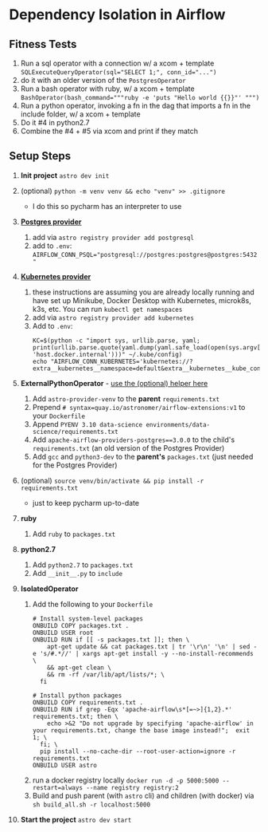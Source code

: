 # Dependency Isolation in Airflow
## Fitness Tests
1) Run a sql operator with a connection w/ a xcom + template
   ```SQLExecuteQueryOperator(sql="SELECT 1;", conn_id="...")```
2) do it with an older version of the `PostgresOperator` 
3) Run a bash operator with ruby, w/ a xcom + template
   ```BashOperator(bash_command="""ruby -e 'puts "Hello world {{}}"' """)```
4) Run a python operator, invoking a fn in the dag that imports a fn in the include folder, w/ a xcom + template
5) Do it #4 in python2.7
6) Combine the #4 + #5 via xcom and print if they match

## Setup Steps
1) **Init project** `astro dev init`
2) (optional) `python -m venv venv && echo "venv" >> .gitignore`
   - I do this so pycharm has an interpreter to use

    [//]: # (3&#41; `astro registry provider add amazon` - adds the [Amazon provider]&#40;https://registry.astronomer.io/providers/apache-airflow-providers-amazon/versions/8.3.1/&#41;)
3) **[Postgres provider](https://registry.astronomer.io/providers/apache-airflow-providers-postgres)** 
   1) add via `astro registry provider add postgresql`
   2) add to `.env`: `AIRFLOW_CONN_PSQL="postgresql://postgres:postgres@postgres:5432"`
4) **[Kubernetes provider](https://registry.astronomer.io/providers/apache-airflow-providers-cncf-kubernetes)** 
   1) these instructions are assuming you are already locally running and have set up Minikube, Docker Desktop with Kubernetes, microk8s, k3s, etc. You can run `kubectl get namespaces`
   2) add via `astro registry provider add kubernetes`
   2) Add to `.env`:
       ```shell
       KC=$(python -c "import sys, urllib.parse, yaml; print(urllib.parse.quote(yaml.dump(yaml.safe_load(open(sys.argv[1]))).replace('127.0.0.1', 'host.docker.internal')))" ~/.kube/config)
       echo "AIRFLOW_CONN_KUBERNETES='kubernetes://?extra__kubernetes__namespace=default&extra__kubernetes__kube_config=$KC'"
       ```
5) **ExternalPythonOperator** - [use the (optional) helper here](https://github.com/astronomer/astro-provider-venv/)
   1) Add `astro-provider-venv` to the **parent** `requirements.txt`
   2) Prepend `# syntax=quay.io/astronomer/airflow-extensions:v1` to your `Dockerfile`
   3) Append `PYENV 3.10 data-science environments/data-science/requirements.txt`
   4) Add `apache-airflow-providers-postgres==3.0.0` to the child's `requirements.txt` (an old version of the Postgres Provider)
   5) Add `gcc` and `python3-dev` to the **parent's** `packages.txt` (just needed for the Postgres Provider)
6) (optional) `source venv/bin/activate && pip install -r requirements.txt` 
   - just to keep pycharm up-to-date
7) **ruby**
   1) Add `ruby` to `packages.txt`
8) **python2.7**
   1) Add `python2.7` to `packages.txt`
   2) Add `__init__.py` to `include`
9) **IsolatedOperator**
   1) Add the following to your `Dockerfile`
       ```
       # Install system-level packages
       ONBUILD COPY packages.txt .
       ONBUILD USER root
       ONBUILD RUN if [[ -s packages.txt ]]; then \
           apt-get update && cat packages.txt | tr '\r\n' '\n' | sed -e 's/#.*//' | xargs apt-get install -y --no-install-recommends \
           && apt-get clean \
           && rm -rf /var/lib/apt/lists/*; \
         fi

       # Install python packages
       ONBUILD COPY requirements.txt .
       ONBUILD RUN if grep -Eqx 'apache-airflow\s*[=~>]{1,2}.*' requirements.txt; then \
           echo >&2 "Do not upgrade by specifying 'apache-airflow' in your requirements.txt, change the base image instead!";  exit 1; \
         fi; \
         pip install --no-cache-dir --root-user-action=ignore -r requirements.txt
       ONBUILD USER astro
      ```
   2) run a docker registry locally `docker run -d -p 5000:5000 --restart=always --name registry registry:2`
   3) Build and push parent (with `astro` cli) and children (with docker) via `sh build_all.sh -r localhost:5000` 
10) **Start the project** `astro dev start` 
